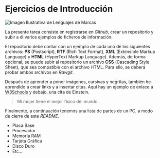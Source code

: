 # Ejercicios de Introducción
![Imagen Ilustrativa de Lenguajes de Marcas](http://blog.qatestlab.com/wp-content/uploads/2012/12/software-testing-company-643.png)


La presente tarea consiste en registrarse en *Github*, crear un repositorio y subir a él varios ejemplos de ficheros de información.


El repositorio debe contar con un ejemplo de cada uno de los siguientes archivos: **PS** (Postscript), **RTF** (Rich Text Format), **XML** (Extensible Markup Language) y **HTML** (HyperText Markup Language). Además, de forma opcional, se puede subir al repositorio un archivo **CSS** (Cascading Style Sheet), que sea compatible con el archivo HTML. Para ello, se deberá probar ambos archivos en *Rawgit*.


Después de aprender a poner imágenes, cursivas y negritas, también he aprendido a crear links y a insertar citas. Aquí hay un ejemplo de enlace a [W3Schools](https://www.w3schools.com/) y debajo, una cita de Einstein.


>Mi mujer tiene el mejor físico del mundo.


Finalmente, a continuación tenemos una lista de partes de un PC, a modo de cierre de este *README*.

* Placa Base
* Procesador
* Memoria RAM
* Tarjeta Gráfica
* Disco Duro
* Etc...


